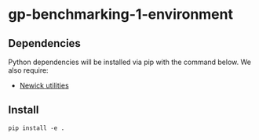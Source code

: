 # gp-benchmarking-1-environment

## Dependencies

Python dependencies will be installed via pip with the command below.
We also require:

* [Newick utilities](http://cegg.unige.ch/newick_utils)


## Install

    pip install -e .
